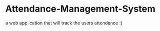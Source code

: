 Attendance-Management-System
============================

a web application that will track the users attendance :) 
